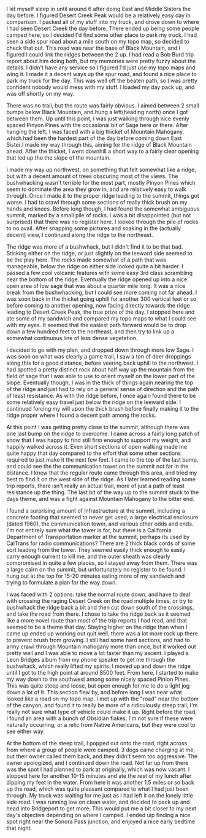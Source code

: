 I let myself sleep in until around 6 after doing East and Middle Sisters the day before. I figured Desert Creek Peak would be a relatively easy day in comparison. I packed all of my stuff into my truck, and drove down to where I had seen Desert Creek the day before. There ended up being some people camped here, so I decided I'd find some other place to park my truck. I had seen a side spur road about a mile south on my topo map, so decided to check that out. This road was near the base of Black Mountain, and I figured I could link the ridges between the 2 up. I had read a Bob Burd trip report about him doing both, but my memories were pretty fuzzy about the details. I didn't have any service so I figured I'd just use my topo maps and wing it. I made it a decent ways up the spur road, and found a nice place to park my truck for the day. This was well off the beaten path, so I was pretty confident nobody would mess with my stuff. I loaded my day pack up, and was off shortly on my way. 

There was no trail, but the route was fairly obvious. I aimed between 2 small bumps below Black Mountain, and hung a left(heading north) once I got between them. Up until this point, I was just walking through nice evenly spaced Pinyon Pines with the occasional bit of Sage here or there. After hanging the left, I was faced with a big thicket of Mountain Mahogany, which had been the hardest part of the day before coming down East Sister.I made my way through this, aiming for the ridge of Black Mountain ahead. After the thicket, I went downhill a short way to a fairly clear opening that led up the the slope of the mountain.

I made my way up northwest, on something that felt somewhat like a ridge, but with a decent amount of trees obscuring most of the views. The bushwhacking wasn't terrible for the most part, mostly Pinyon Pines which seem to dominate the area they grow in, and are relatively easy to walk through. Once I made it to the proper ridge leading to the summit, things got worse. I had to crawl through some sections of really thick brush on my hands and knees. Before long though, I had found the somewhat ambiguous summit, marked by a small pile of rocks. I was a bit disappointed (but not surprised) that there was no register here. I looked through the pile of rocks to no avail. After snapping some pictures and soaking in the (actually decent) view, I continued along the ridge to the northeast.

The ridge was more of a bushwhack, but I didn't find it to be that bad. Sticking either on the ridge, or just slightly on the leeward side seemed to be the play here. The rocks made somewhat of a path that was manageable, below the ridge on either side looked quite a bit harder. I passed a few cool volcanic features with some easy 3rd class scrambling near the bottom of the ridge. Eventually the ridge opened up into a nice open area of low sage that was about a quarter mile long. It was a nice break from the bushwhacking, but I could see more coming not far ahead. I was soon back in the thicket going uphill for another 300 vertical feet or so before coming to another opening, now facing directly towards the ridge leading to Desert Creek Peak, the true prize of the day. I stopped here and ate some of my sandwich and compared my topo maps to what I could see with my eyes. It seemed that the easiest path forward would be to drop down a few hundred feet to the northeast, and then try to link up a somewhat continuous line of less dense vegetation. 

I decided to go with my plan, and dropped down through more low Sage. I was soon on what was clearly a game trail, I saw a ton of deer droppings along this for a good distance, before veering back uphill to the northwest. I had spotted a pretty distinct rock about half way up the mountain from the field of sage that I was able to use to orient myself on the lower part of the slope. Eventually though, I was in the thick of things again nearing the top of the ridge and just had to rely on a general sense of direction and the path of least resistance. As with the ridge before, I once again found there to be some relatively easy travel just below the ridge on the leeward side. I continued forcing my will upon the thick brush before finally making it to the ridge proper where I found a decent path among the rocks. 

At this point I was getting pretty close to the summit, although there was one last bump on the ridge to overcome. I came across a fairly long patch of snow that I was happy to find still firm enough to support my weight, and happily walked across it. Even short sections of open walking made me quite happy that day compared to the effort that some other sections required to just make it the next few feet. I came to the top of the last bump, and could see the the communication tower on the summit not far in the distance. I knew that the regular route came through this area, and tried my best to find it on the west side of the ridge. As I later learned reading some trip reports, there isn't really an actual trail, more of just a path of least resistance up the thing. The last bit of the way up to the summit stuck to the days theme, and was a fight against Mountain Mahogany to the bitter end. 

I found a surprising amount of infrastructure at the summit, including a concrete footing that seemed to never get used, a large electrical enclosure (dated 1960), the communication tower, and various other odds and ends. I'm not entirely sure what the tower is for, but there is a California Department of Transportation marker at the summit, perhaps its used by CalTrans for radio communications? There are 2 thick black cords of some sort leading from the tower. They seemed easily thick enough to easily carry enough current to kill me, and the outer sheath was clearly compromised in quite a few places, so I stayed away from them. There was a large cairn on the summit, but unfortunately no register to be found. I hung out at the top for 15-20 minutes eating more of my sandwich and trying to formulate a plan for the way down.

I was faced with 2 options: take the normal route down, and have to deal with crossing the raging Desert Creek on the road multiple times, or try to bushwhack the ridge back a bit and then cut down south of the crossings, and take the road from there. I chose to take the ridge back as it seemed like a more novel route than most of the trip reports I had read, and that seemed to be a theme that day. Staying higher on the ridge than when I came up ended up working out quit well, there was a lot more rock up there to prevent brush from growing. I still had some hard sections, and had to army crawl through Mountain mahogany more than once, but it worked out pretty well and I was able to move a lot faster than my ascent. I played a Leon Bridges album from my phone speaker to get me through the bushwhack, which really lifted my spirits. I moved up and down the ridge until I got to the high point at around 8500 feet. From here, I started to make my way down to the southwest among some nicely spaced Pinion Pines. This was quite steep and loose, but open enough for me to do a light jog down a lot of it. This section flew by, and before long I was near what looked like a road on my topo map. I met up with the "road" near the bottom of the canyon, and found it to really be more of a ridiculously steep trail, I'm really not sure what type of vehicle could make it up. Right before the road, I found an area with a bunch of Obsidian flakes. I'm not sure if these were naturally occurring, or a relic from Native Americans, but they were cool to see either way. 

At the bottom of the steep trail, I popped out onto the road, right across from where a group of people were camped. 3 dogs came charging at me, but their owner called them back, and they didn't seem too aggressive. The owner apologized, and I continued down the road. Not far up from there was the spot I had planned to park at originally, which was now vacant. I stopped here for another 10-15 minutes and ate the rest of my lunch after dipping my feet in the water. From here it was another 1.5 miles or so back up the road, which was quite pleasant compared to what I had just been through. My truck was waiting for me just as I had left it on the lonely little side road. I was running low on clean water, and decided to pack up and head into Bridgeport to get more. This would put me a bit closer to my next day's objective depending on where I camped. I ended uip finding a nice spot right near the Sonora Pass junction, and enjoyed a nice early bedtime that night.